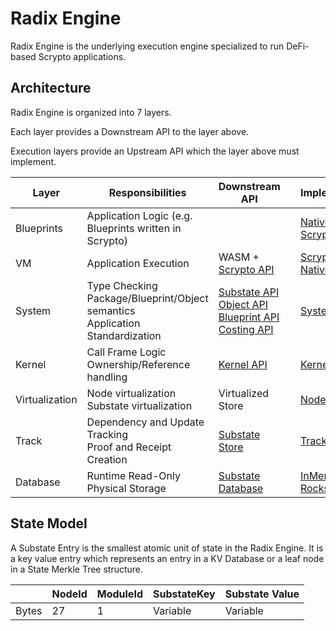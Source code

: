 # Radix Engine

Radix Engine is the underlying execution engine specialized to run DeFi-based Scrypto applications.

## Architecture

Radix Engine is organized into 7 layers.

Each layer provides a Downstream API to the layer above.

Execution layers provide an Upstream API which the layer above must implement.

| Layer          | Responsibilities                                                                   | Downstream API                                                                                                                                                                                                                                                               |     | Implementation(s)                                                                                          |
|----------------|------------------------------------------------------------------------------------|------------------------------------------------------------------------------------------------------------------------------------------------------------------------------------------------------------------------------------------------------------------------------|-----|------------------------------------------------------------------------------------------------------------|
| Blueprints     | Application Logic (e.g. Blueprints written in Scrypto)                             |                                                                                                                                                                                                                                                                              |     | [Native Blueprints](src/blueprints)<br>[Scrypto Blueprints](../radix-engine-tests/tests/blueprints)        | 
| VM             | Application Execution                                                              | WASM + [Scrypto API](../scrypto/src/engine/scrypto_env.rs)                                                                                                                                                                                                                   |     | [ScryptoVM](src/vm/scrypto_vm.rs)<br>[NativeVM](src/vm/native_vm.rs)                                       |
| System         | Type Checking<br>Package/Blueprint/Object semantics<br>Application Standardization | [Substate API](../radix-engine-interface/src/api/substate_api.rs)<br>[Object API](../radix-engine-interface/src/api/object_api.rs)<br>[Blueprint API](../radix-engine-interface/src/api/blueprint_api.rs)<br>[Costing API](../radix-engine-interface/src/api/costing_api.rs) |     | [System](src/system)                                                                                       |
| Kernel         | Call Frame Logic<br>Ownership/Reference handling                                   | [Kernel API](src/kernel/kernel_api.rs)                                                                                                                                                                                                                                       |     | [Kernel](src/kernel)                                                                                       |
| Virtualization | Node virtualization<br>Substate virtualization                                     | Virtualized Store                                                                                                                                                                                                                                                            |     | [Node Virtualization](src/system/system_modules/virtualization)                                            |
| Track          | Dependency and Update Tracking<br>Proof and Receipt Creation                       | [Substate Store](../radix-engine-stores/src/interface.rs)                                                                                                                                                                                                                    |     | [Track](src/track)                                                                                         |
| Database       | Runtime Read-Only Physical Storage                                                 | [Substate Database](../radix-engine-stores/src/interface.rs)                                                                                                                                                                                                                 |     | [InMemoryDB](../radix-engine-stores/src/memory_db.rs)<br>[RocksDB](../radix-engine-stores/src/rocks_db.rs) |

## State Model 

A Substate Entry is the smallest atomic unit of state in the Radix Engine. It is a key value
entry which represents an entry in a KV Database or a leaf node in a State Merkle Tree structure.

|       | NodeId | ModuleId | SubstateKey | Substate Value |
|-------|--------|----------|-------------|----------------|
| Bytes | 27     | 1        | Variable    | Variable       |